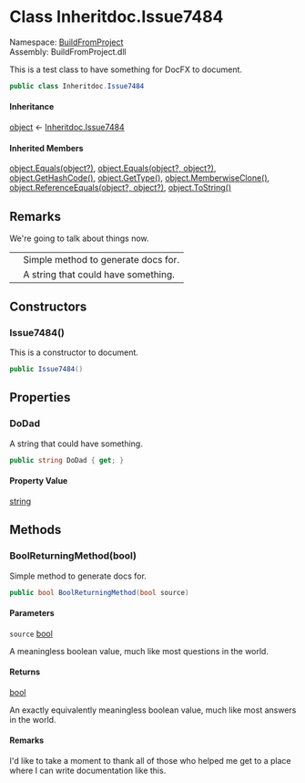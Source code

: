 ﻿# Class Inheritdoc.Issue7484

Namespace: [BuildFromProject](BuildFromProject.md)  
Assembly: BuildFromProject.dll  

This is a test class to have something for DocFX to document.

```csharp
public class Inheritdoc.Issue7484
```

#### Inheritance

[object](https://learn.microsoft.com/dotnet/api/system.object) ← 
[Inheritdoc.Issue7484](BuildFromProject.Inheritdoc.Issue7484.md)

#### Inherited Members

[object.Equals\(object?\)](https://learn.microsoft.com/dotnet/api/system.object.equals\#system\-object\-equals\(system\-object\)), 
[object.Equals\(object?, object?\)](https://learn.microsoft.com/dotnet/api/system.object.equals\#system\-object\-equals\(system\-object\-system\-object\)), 
[object.GetHashCode\(\)](https://learn.microsoft.com/dotnet/api/system.object.gethashcode), 
[object.GetType\(\)](https://learn.microsoft.com/dotnet/api/system.object.gettype), 
[object.MemberwiseClone\(\)](https://learn.microsoft.com/dotnet/api/system.object.memberwiseclone), 
[object.ReferenceEquals\(object?, object?\)](https://learn.microsoft.com/dotnet/api/system.object.referenceequals), 
[object.ToString\(\)](https://learn.microsoft.com/dotnet/api/system.object.tostring)

## Remarks

We're going to talk about things now.
<table><thead><tr></tr></thead><tbody><tr><td class="term"><xref href="BuildFromProject.Inheritdoc.Issue7484.BoolReturningMethod(System.Boolean)" data-throw-if-not-resolved="false"></xref></td><td class="description"><summary>
Simple method to generate docs for.
</summary></td></tr><tr><td class="term"><xref href="BuildFromProject.Inheritdoc.Issue7484.DoDad" data-throw-if-not-resolved="false"></xref></td><td class="description"><summary>
A string that could have something.
</summary></td></tr></tbody></table>

## Constructors

### <a id="BuildFromProject_Inheritdoc_Issue7484__ctor"></a> Issue7484\(\)

This is a constructor to document.

```csharp
public Issue7484()
```

## Properties

### <a id="BuildFromProject_Inheritdoc_Issue7484_DoDad"></a> DoDad

A string that could have something.

```csharp
public string DoDad { get; }
```

#### Property Value

 [string](https://learn.microsoft.com/dotnet/api/system.string)

## Methods

### <a id="BuildFromProject_Inheritdoc_Issue7484_BoolReturningMethod_System_Boolean_"></a> BoolReturningMethod\(bool\)

Simple method to generate docs for.

```csharp
public bool BoolReturningMethod(bool source)
```

#### Parameters

`source` [bool](https://learn.microsoft.com/dotnet/api/system.boolean)

A meaningless boolean value, much like most questions in the world.

#### Returns

 [bool](https://learn.microsoft.com/dotnet/api/system.boolean)

An exactly equivalently meaningless boolean value, much like most answers in the world.

#### Remarks

I'd like to take a moment to thank all of those who helped me get to
a place where I can write documentation like this.

